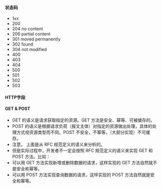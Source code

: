 #### 状态码

* 1xx
* 200
* 204 no content
* 206 partial content 
* 301 moved permanently
* 302 found
* 304 not modified
* 400
* 403
* 404
* 500
* 501
* 502
* 503

#### HTTP字段

#### GET & POST
* GET 的语义是请求获取指定的资源。GET 方法是安全、幂等、可被缓存的。
* POST 的语义是根据请求负荷（报文主体）对指定的资源做出处理，具体的处理方式视资源类型而不同。POST 不安全，不幂等，（大部分实现）不可缓存。
* 注意， 上面是从 RFC 规范定义的语义来分析的。
* 但是实际过程中，开发者不一定会按照 RFC 规范定义的语义来实现 GET 和 POST 方法。比如：
* 可以用 GET 方法实现新增或删除数据的请求，这样实现的 GET 方法自然就不是安全和幂等。
* 可以用 POST 方法实现查询数据的请求，这样实现的 POST 方法自然就是安全和幂等。

#### 